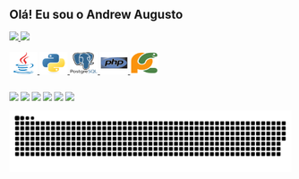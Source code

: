 ## Olá! Eu sou o Andrew Augusto

<div>
  <a href="https://github.com/AndrewAugusto">
  <img height="180em" src="https://github-readme-stats.vercel.app/api?username=AndrewAugusto&show_icons=true&theme=blue-green&include_all_commits=true&count_private=true"/>
  <img height="180em" src="https://github-readme-stats.vercel.app/api/top-langs/?username=AndrewAugusto&layout=compact&langs_count=7&theme=blue-green"/>
</div>
 
  <div style="display: inline_block"><br>
  <img title="Java" height="40" width="50" src="https://raw.githubusercontent.com/devicons/devicon/master/icons/java/java-original.svg">
  <img title="Python" height="40" width="50" src="https://raw.githubusercontent.com/devicons/devicon/master/icons/python/python-original.svg">
  <img title="Postgresql" height="40" width="50" src="https://github.com/devicons/devicon/blob/master/icons/postgresql/postgresql-original-wordmark.svg">
  <img title="Php" height="40" width="50" src="https://github.com/devicons/devicon/blob/master/icons/php/php-original.svg">
  <img title="Pycharm" height="40" width="50" src="https://github.com/devicons/devicon/blob/master/icons/pycharm/pycharm-original.svg">
</div>
  
  ##
  <div> 
  <a href="https://www.youtube.com/channel/UC_-uuuZbY0AAt9CViNzvc-Q" target="_blank"><img src="https://img.shields.io/badge/YouTube-FF0000?style=for-the-badge&logo=youtube&logoColor=white" target="_blank"></a>
  <a href="https://instagram.com/rafaballerini" target="_blank"><img src="https://img.shields.io/badge/-Instagram-%23E4405F?style=for-the-badge&logo=instagram&logoColor=white" target="_blank"></a>
 	<a href="https://www.twitch.tv/rafaballerinii" target="_blank"><img src="https://img.shields.io/badge/Twitch-9146FF?style=for-the-badge&logo=twitch&logoColor=white" target="_blank"></a>
 <a href="https://discord.gg/pDbY76q8Qf" target="_blank"><img src="https://img.shields.io/badge/Discord-7289DA?style=for-the-badge&logo=discord&logoColor=white" target="_blank"></a> 
  <a href = "mailto:contatorafaballerini@gmail.com"><img src="https://img.shields.io/badge/-Gmail-%23333?style=for-the-badge&logo=gmail&logoColor=white" target="_blank"></a>
  <a href="https://www.linkedin.com/in/rafaella-ballerini-45875016a" target="_blank"><img src="https://img.shields.io/badge/-LinkedIn-%230077B5?style=for-the-badge&logo=linkedin&logoColor=white" target="_blank"></a> 
  </div>

  ![Snake animation](https://github.com/AndrewAugusto/AndrewAugusto/blob/output/github-contribution-grid-snake.svg)
